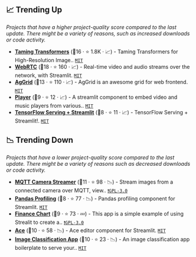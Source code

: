 ## 📈 Trending Up

_Projects that have a higher project-quality score compared to the last update. There might be a variety of reasons, such as increased downloads or code activity._

- <b><a href="https://github.com/CompVis/taming-transformers">Taming Transformers</a></b> (🥇16 ·  ⭐ 1.8K · 📈) - Taming Transformers for High-Resolution Image.. <code><a href="http://bit.ly/34MBwT8">MIT</a></code>
- <b><a href="https://streamlit-webrtc-example.herokuapp.com/">WebRTC</a></b> (🥇18 ·  ⭐ 160 · 📈) - Real-time video and audio streams over the network, with Streamlit. <code><a href="http://bit.ly/34MBwT8">MIT</a></code>
- <b><a href="https://share.streamlit.io/pablocfonseca/streamlit-aggrid/main/example.py">AgGrid</a></b> (🥈13 ·  ⭐ 110 · 📈) - AgGrid is an awesome grid for web frontend. <code><a href="http://bit.ly/34MBwT8">MIT</a></code>
- <b><a href="https://share.streamlit.io/okld/streamlit-player-demo/main/app.py">Player</a></b> (🥉9 ·  ⭐ 12 · 📈) - A streamlit component to embed video and music players from various.. <code><a href="http://bit.ly/34MBwT8">MIT</a></code>
- <b><a href="https://github.com/alvarobartt/tensorflow-serving-streamlit">TensorFlow Serving + Streamlit</a></b> (🥉8 ·  ⭐ 11 · 📈) - TensorFlow Serving + Streamlit!. <code><a href="http://bit.ly/34MBwT8">MIT</a></code>

## 📉 Trending Down

_Projects that have a lower project-quality score compared to the last update. There might be a variety of reasons such as decreased downloads or code activity._

- <b><a href="https://github.com/robmarkcole/mqtt-camera-streamer">MQTT Camera Streamer</a></b> (🥇11 ·  ⭐ 98 · 📉) - Stream images from a connected camera over MQTT, view.. <code><a href="http://bit.ly/2M0xdwT">❗️GPL-3.0</a></code>
- <b><a href="https://github.com/okld/streamlit-pandas-profiling">Pandas Profiling</a></b> (🥉8 ·  ⭐ 77 · 📉) - Pandas profiling component for Streamlit. <code><a href="http://bit.ly/34MBwT8">MIT</a></code>
- <b><a href="https://streamlit-finance-chart.herokuapp.com/">Finance Chart</a></b> (🥈9 ·  ⭐ 73 · 💤) - This app is a simple example of using Strealit to create a.. <code><a href="http://bit.ly/2M0xdwT">❗️GPL-3.0</a></code>
- <b><a href="https://share.streamlit.io/okld/streamlit-ace/demo/">Ace</a></b> (🥉10 ·  ⭐ 58 · 📉) - Ace editor component for Streamlit. <code><a href="http://bit.ly/34MBwT8">MIT</a></code>
- <b><a href="https://github.com/smaranjitghose/img_ai_app_boilerplate">Image Classification App</a></b> (🥈10 ·  ⭐ 23 · 📉) - An image classification app boilerplate to serve your.. <code><a href="http://bit.ly/34MBwT8">MIT</a></code>

